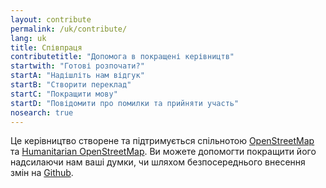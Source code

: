 ```yaml
---
layout: contribute
permalink: /uk/contribute/
lang: uk
title: Співпраця
contributetitle: "Допомога в покращені керівництв"
startwith: "Готові розпочати?"
startA: "Надішліть нам відгук"
startB: "Створити переклад"
startC: "Покращити мову"
startD: "Повідомити про помилки та прийняти участь"
nosearch: true
---
```

Це керівництво створене та підтримується спільнотою [OpenStreetMap](http://www.openstreetmap.org/) та [Humanitarian OpenStreetMap](http://hotosm.org/). Ви можете допомогти покращити його надсилаючи нам ваші думки, чи шляхом безпосереднього внесення змін на [Github](http://github.com/hotosm/learnosm).
